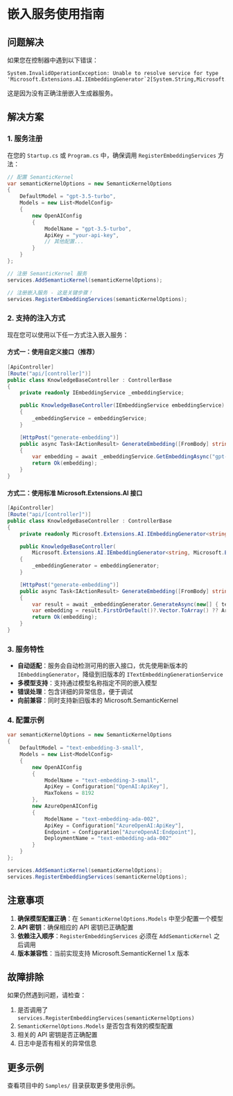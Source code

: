 # 嵌入服务使用指南

## 问题解决

如果您在控制器中遇到以下错误：
```
System.InvalidOperationException: Unable to resolve service for type 'Microsoft.Extensions.AI.IEmbeddingGenerator`2[System.String,Microsoft.Extensions.AI.Embedding`1[System.Single]]'
```

这是因为没有正确注册嵌入生成器服务。

## 解决方案

### 1. 服务注册

在您的 `Startup.cs` 或 `Program.cs` 中，确保调用 `RegisterEmbeddingServices` 方法：

```csharp
// 配置 SemanticKernel
var semanticKernelOptions = new SemanticKernelOptions
{
    DefaultModel = "gpt-3.5-turbo",
    Models = new List<ModelConfig>
    {
        new OpenAIConfig
        {
            ModelName = "gpt-3.5-turbo",
            ApiKey = "your-api-key",
            // 其他配置...
        }
    }
};

// 注册 SemanticKernel 服务
services.AddSemanticKernel(semanticKernelOptions);

// 注册嵌入服务 - 这是关键步骤！
services.RegisterEmbeddingServices(semanticKernelOptions);
```

### 2. 支持的注入方式

现在您可以使用以下任一方式注入嵌入服务：

#### 方式一：使用自定义接口（推荐）
```csharp
[ApiController]
[Route("api/[controller]")]
public class KnowledgeBaseController : ControllerBase
{
    private readonly IEmbeddingService _embeddingService;

    public KnowledgeBaseController(IEmbeddingService embeddingService)
    {
        _embeddingService = embeddingService;
    }

    [HttpPost("generate-embedding")]
    public async Task<IActionResult> GenerateEmbedding([FromBody] string text)
    {
        var embedding = await _embeddingService.GetEmbeddingAsync("gpt-3.5-turbo", text);
        return Ok(embedding);
    }
}
```

#### 方式二：使用标准 Microsoft.Extensions.AI 接口
```csharp
[ApiController]
[Route("api/[controller]")]
public class KnowledgeBaseController : ControllerBase
{
    private readonly Microsoft.Extensions.AI.IEmbeddingGenerator<string, Microsoft.Extensions.AI.Embedding<float>> _embeddingGenerator;

    public KnowledgeBaseController(
        Microsoft.Extensions.AI.IEmbeddingGenerator<string, Microsoft.Extensions.AI.Embedding<float>> embeddingGenerator)
    {
        _embeddingGenerator = embeddingGenerator;
    }

    [HttpPost("generate-embedding")]
    public async Task<IActionResult> GenerateEmbedding([FromBody] string text)
    {
        var result = await _embeddingGenerator.GenerateAsync(new[] { text });
        var embedding = result.FirstOrDefault()?.Vector.ToArray() ?? Array.Empty<float>();
        return Ok(embedding);
    }
}
```

### 3. 服务特性

- **自动适配**：服务会自动检测可用的嵌入接口，优先使用新版本的 `IEmbeddingGenerator`，降级到旧版本的 `ITextEmbeddingGenerationService`
- **多模型支持**：支持通过模型名称指定不同的嵌入模型
- **错误处理**：包含详细的异常信息，便于调试
- **向前兼容**：同时支持新旧版本的 Microsoft.SemanticKernel

### 4. 配置示例

```csharp
var semanticKernelOptions = new SemanticKernelOptions
{
    DefaultModel = "text-embedding-3-small",
    Models = new List<ModelConfig>
    {
        new OpenAIConfig
        {
            ModelName = "text-embedding-3-small",
            ApiKey = Configuration["OpenAI:ApiKey"],
            MaxTokens = 8192
        },
        new AzureOpenAIConfig
        {
            ModelName = "text-embedding-ada-002",
            ApiKey = Configuration["AzureOpenAI:ApiKey"],
            Endpoint = Configuration["AzureOpenAI:Endpoint"],
            DeploymentName = "text-embedding-ada-002"
        }
    }
};

services.AddSemanticKernel(semanticKernelOptions);
services.RegisterEmbeddingServices(semanticKernelOptions);
```

## 注意事项

1. **确保模型配置正确**：在 `SemanticKernelOptions.Models` 中至少配置一个模型
2. **API 密钥**：确保相应的 API 密钥已正确配置
3. **依赖注入顺序**：`RegisterEmbeddingServices` 必须在 `AddSemanticKernel` 之后调用
4. **版本兼容性**：当前实现支持 Microsoft.SemanticKernel 1.x 版本

## 故障排除

如果仍然遇到问题，请检查：

1. 是否调用了 `services.RegisterEmbeddingServices(semanticKernelOptions)`
2. `SemanticKernelOptions.Models` 是否包含有效的模型配置
3. 相关的 API 密钥是否正确配置
4. 日志中是否有相关的异常信息

## 更多示例

查看项目中的 `Samples/` 目录获取更多使用示例。
